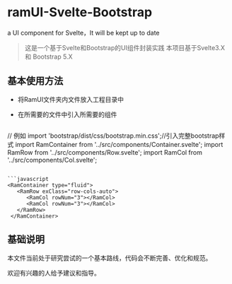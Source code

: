 # ramUI-Svelte-Bootstrap

a UI component for Svelte，It will be kept up to date

> 这是一个基于Svelte和Bootstrap的UI组件封装实践
> 本项目基于Svelte3.X 和 Bootstrap 5.X

## 基本使用方法

- 将RamUI文件夹内文件放入工程目录中

- 在所需要的文件中引入所需要的组件

  ```javascript
 // 例如 
    import 'bootstrap/dist/css/bootstrap.min.css';//引入完整bootstrap样式
    import RamContainer from '../src/components/Container.svelte';
    import RamRow from '../src/components/Row.svelte';
    import RamCol from '../src/components/Col.svelte';
  ```

  ```javascript
  <RamContainer type="fluid">
     <RamRow exClass="row-cols-auto">
        <RamCol rowNum="3"></RamCol>
        <RamCol rowNum="3"></RamCol>
     </RamRow>
   </RamContainer>
  ```
## 基础说明  

  本文件当前处于研究尝试的一个基本路线，代码会不断完善、优化和规范。

  欢迎有兴趣的人给予建议和指导。
  
